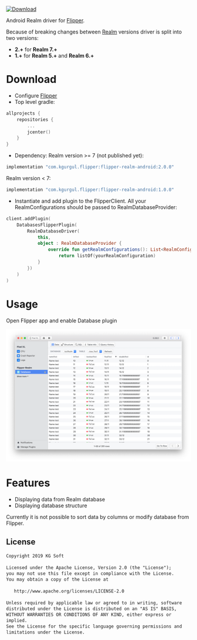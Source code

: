 [ ![Download](https://api.bintray.com/packages/kamgurgul/flipper/flipper-realm-android/images/download.svg?version=1.0.0) ](https://bintray.com/kamgurgul/flipper/flipper-realm-android/1.0.0/link)

Android Realm driver for [Flipper](https://github.com/facebook/flipper).

Because of breaking changes between [Realm](https://github.com/realm/realm-java) versions driver is split into two versions:
* **2.+** for **Realm 7.+**
* **1.+** for **Realm 5.+** and **Realm 6.+**

Download
========
* Configure [Flipper](https://fbflipper.com/docs/getting-started.html)
* Top level gradle:
```kotlin
allprojects {
    repositories {
        ...
        jcenter()
    }
}
```
* Dependency:
Realm version >= 7 (not published yet):
```kotlin
implementation "com.kgurgul.flipper:flipper-realm-android:2.0.0"
```
Realm version < 7:
```kotlin
implementation "com.kgurgul.flipper:flipper-realm-android:1.0.0"
```
* Instantiate and add plugin to the FlipperClient. All your 
RealmConfigurations should be passed to RealmDatabaseProvider:
```kotlin
client.addPlugin(
    DatabasesFlipperPlugin(
        RealmDatabaseDriver(
            this,
            object : RealmDatabaseProvider {
                override fun getRealmConfigurations(): List<RealmConfiguration> {
                    return listOf(yourRealmConfiguration)
            }
        })
    )
)
```

Usage
=====
Open Flipper app and enable Database plugin

<img src="info/flipper.png" width="512" />

Features
========
* Displaying data from Realm database
* Displaying database structure

Currently it is not possible to sort data by columns or modify database from Flipper.

License
-------
    Copyright 2019 KG Soft

    Licensed under the Apache License, Version 2.0 (the "License");
    you may not use this file except in compliance with the License.
    You may obtain a copy of the License at

       http://www.apache.org/licenses/LICENSE-2.0

    Unless required by applicable law or agreed to in writing, software
    distributed under the License is distributed on an "AS IS" BASIS,
    WITHOUT WARRANTIES OR CONDITIONS OF ANY KIND, either express or implied.
    See the License for the specific language governing permissions and
    limitations under the License.
